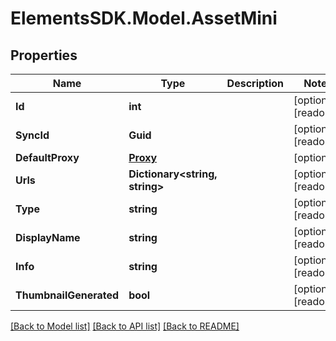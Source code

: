 # ElementsSDK.Model.AssetMini

## Properties

Name | Type | Description | Notes
------------ | ------------- | ------------- | -------------
**Id** | **int** |  | [optional] [readonly] 
**SyncId** | **Guid** |  | [optional] [readonly] 
**DefaultProxy** | [**Proxy**](Proxy.md) |  | [optional] 
**Urls** | **Dictionary&lt;string, string&gt;** |  | [optional] [readonly] 
**Type** | **string** |  | [optional] [readonly] 
**DisplayName** | **string** |  | [optional] [readonly] 
**Info** | **string** |  | [optional] [readonly] 
**ThumbnailGenerated** | **bool** |  | [optional] [readonly] 

[[Back to Model list]](../README.md#documentation-for-models) [[Back to API list]](../README.md#documentation-for-api-endpoints) [[Back to README]](../README.md)

